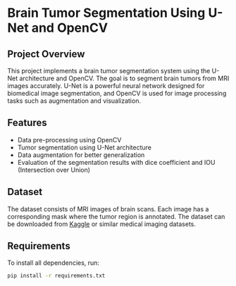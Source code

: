# Brain Tumor Segmentation Using U-Net and OpenCV

## Project Overview
This project implements a brain tumor segmentation system using the U-Net architecture and OpenCV. The goal is to segment brain tumors from MRI images accurately. U-Net is a powerful neural network designed for biomedical image segmentation, and OpenCV is used for image processing tasks such as augmentation and visualization.

## Features
- Data pre-processing using OpenCV
- Tumor segmentation using U-Net architecture
- Data augmentation for better generalization
- Evaluation of the segmentation results with dice coefficient and IOU (Intersection over Union)

## Dataset
The dataset consists of MRI images of brain scans. Each image has a corresponding mask where the tumor region is annotated. The dataset can be downloaded from [Kaggle](https://www.kaggle.com/datasets) or similar medical imaging datasets.

## Requirements
To install all dependencies, run:
```bash
pip install -r requirements.txt
